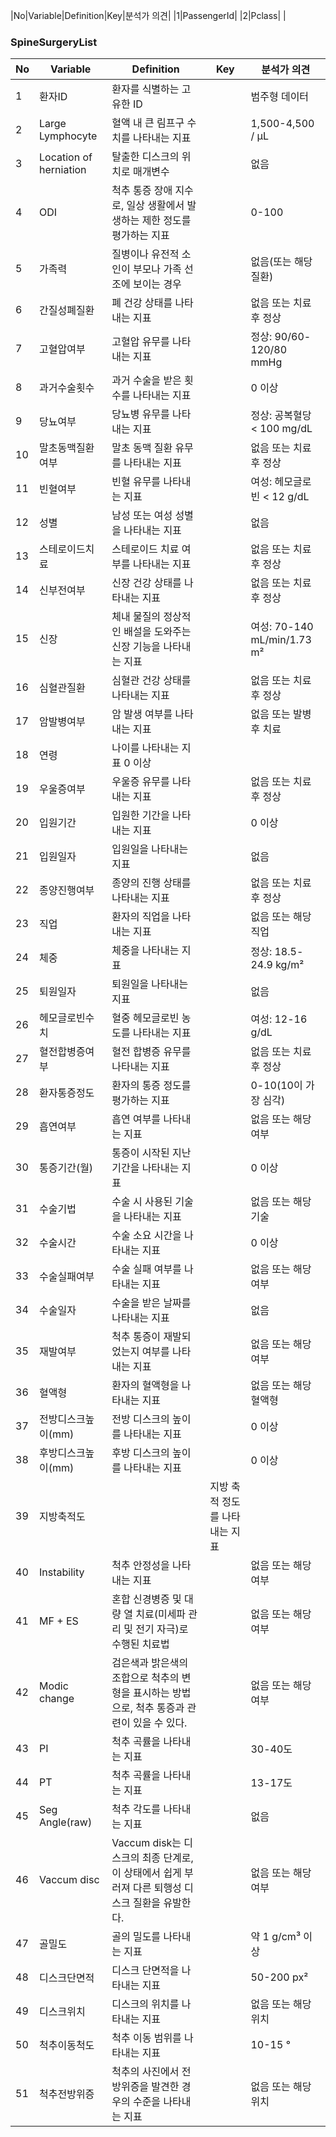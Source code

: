 |No|Variable|Definition|Key|분석가 의견|
|1|PassengerId|
|2|Pclass|
|





### SpineSurgeryList

|No|Variable|Definition|Key|분석가 의견|
|-|-|-|-|-|
|1|환자ID|환자를 식별하는 고유한 ID| | 범주형 데이터 |
|2|Large Lymphocyte |혈액 내 큰 림프구 수치를 나타내는 지표	||1,500-4,500 / μL
|3|Location of herniation	|탈출한 디스크의 위치로 매개변수||	없음
|4|ODI|	척추 통증 장애 지수로, 일상 생활에서 발생하는 제한 정도를 평가하는 지표||	0-100
|5|가족력	|질병이나 유전적 소인이 부모나 가족 선조에 보이는 경우	||없음(또는 해당 질환)
|6|간질성폐질환|	폐 건강 상태를 나타내는 지표	||없음 또는 치료 후 정상
|7|고혈압여부	|고혈압 유무를 나타내는 지표||	정상: 90/60-120/80 mmHg
|8|과거수술횟수	|과거 수술을 받은 횟수를 나타내는 지표	||0 이상
|9|당뇨여부|	당뇨병 유무를 나타내는 지표 ||	정상: 공복혈당 < 100 mg/dL
|10|말초동맥질환여부	|말초 동맥 질환 유무를 나타내는 지표||	없음 또는 치료 후 정상
|11|빈혈여부|	빈혈 유무를 나타내는 지표	||여성: 헤모글로빈 < 12 g/dL
|12|성별|	남성 또는 여성 성별을 나타내는 지표||	없음
|13|스테로이드치료|스테로이드 치료 여부를 나타내는 지표	||없음 또는 치료 후 정상
|14|신부전여부|신장 건강 상태를 나타내는 지표||	없음 또는 치료 후 정상
|15|신장|체내 물질의 정상적인 배설을 도와주는 신장 기능을 나타내는 지표||	여성: 70-140 mL/min/1.73 m²
|16|심혈관질환|심혈관 건강 상태를 나타내는 지표	||없음 또는 치료 후 정상
|17|암발병여부|암 발생 여부를 나타내는 지표	||없음 또는 발병 후 치료
|18|연령|나이를 나타내는 지표	0 이상||
|19|우울증여부|우울증 유무를 나타내는 지표	||없음 또는 치료 후 정상
|20|입원기간|입원한 기간을 나타내는 지표	||0 이상
|21|입원일자|입원일을 나타내는 지표	||없음
|22|종양진행여부|종양의 진행 상태를 나타내는 지표	||없음 또는 치료 후 정상
|23|직업|환자의 직업을 나타내는 지표	||없음 또는 해당 직업
|24|체중|체중을 나타내는 지표	||정상: 18.5-24.9 kg/m²
|25|퇴원일자|퇴원일을 나타내는 지표 ||없음
|26|헤모글로빈수치|혈중 헤모글로빈 농도를 나타내는 지표||	여성: 12-16 g/dL
|27|혈전합병증여부|혈전 합병증 유무를 나타내는 지표||	없음 또는 치료 후 정상
|28|환자통증정도|환자의 통증 정도를 평가하는 지표||	0-10(10이 가장 심각)
|29|흡연여부|흡연 여부를 나타내는 지표||	없음 또는 해당 여부
|30|통증기간(월)|통증이 시작된 지난 기간을 나타내는 지표||	0 이상
|31|수술기법|수술 시 사용된 기술을 나타내는 지표	||없음 또는 해당 기술
|32|수술시간|수술 소요 시간을 나타내는 지표||	0 이상
|33|수술실패여부|수술 실패 여부를 나타내는 지표	||없음 또는 해당 여부
|34|수술일자|수술을 받은 날짜를 나타내는 지표||	없음
|35|재발여부|척추 통증이 재발되었는지 여부를 나타내는 지표||	없음 또는 해당 여부
|36|혈액형|환자의 혈액형을 나타내는 지표||	없음 또는 해당 혈액형
|37|전방디스크높이(mm)|전방 디스크의 높이를 나타내는 지표	||0 이상
|38|후방디스크높이(mm)|후방 디스크의 높이를 나타내는 지표	||0 이상
|39|지방축적도||지방 축적 정도를 나타내는 지표||	정상: 20-25%
|40|Instability|척추 안정성을 나타내는 지표	||없음 또는 해당 여부
|41|MF + ES|혼합 신경병증 및 대량 열 치료(미세파 관리 및 전기 자극)로 수행된 치료법	||없음 또는 해당 여부
|42|Modic change|검은색과 밝은색의 조합으로 척추의 변형을 표시하는 방법으로, 척추 통증과 관련이 있을 수 있다. ||없음 또는 해당 여부
|43|PI|척추 곡률을 나타내는 지표||	30-40도
|44|PT|척추 곡률을 나타내는 지표||	13-17도
|45|Seg Angle(raw)|척추 각도를 나타내는 지표	||없음
|46|Vaccum disc|Vaccum disk는 디스크의 최종 단계로, 이 상태에서 쉽게 부러져 다른 퇴행성 디스크 질환을 유발한다.	 ||없음 또는 해당 여부
|47|골밀도|골의 밀도를 나타내는 지표||	약 1 g/cm³ 이상
|48|디스크단면적|디스크 단면적을 나타내는 지표	||50-200 px²
|49|디스크위치|디스크의 위치를 나타내는 지표||	없음 또는 해당 위치
|50|척추이동척도|척추 이동 범위를 나타내는 지표||	10-15 °
|51|척추전방위증|척추의 사진에서 전방위증을 발견한 경우의 수준을 나타내는 지표||	없음 또는 해당 위치